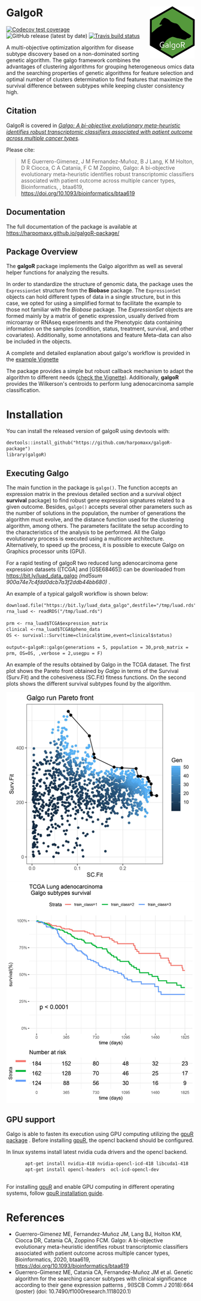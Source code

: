 
GalgoR <img src="inst/extdata/GalgoR.png" align="right" alt="" width="120" />
================================================================================
<!-- badges: start -->
[![Codecov test coverage](https://codecov.io/gh/harpomaxx/galgoR-package/branch/master/graph/badge.svg)](https://codecov.io/gh/harpomaxx/galgoR-package?branch=master)![GitHub release (latest by date)](https://img.shields.io/github/v/release/harpomaxx/galgoR-package)
[![Travis build status](https://travis-ci.org/harpomaxx/galgoR-package.svg?branch=master)](https://travis-ci.org/harpomaxx/galgoR-package)
<!-- badges: end -->

A multi-objective optimization algorithm for disease subtype discovery based on a  non-dominated sorting genetic algorithm. The galgo framework combines the advantages of clustering algorithms for grouping heterogeneous omics data and the searching properties of genetic algorithms for feature selection and optimal number of clusters determination to find features that maximize the survival difference between subtypes while keeping cluster consistency high.

## Citation

GalgoR is covered in [*Galgo: A bi-objective evolutionary meta-heuristic identifies robust transcriptomic classifiers associated with patient outcome across multiple cancer types*](https://academic.oup.com/bioinformatics/article-abstract/doi/10.1093/bioinformatics/btaa619/5868557).

Please cite:
> M E Guerrero-Gimenez, J M Fernandez-Muñoz, B J Lang, K M Holton, D R Ciocca, C A Catania, F C M Zoppino, Galgo: A bi-objective evolutionary meta-heuristic identifies robust transcriptomic classifiers associated with patient outcome across multiple cancer types, Bioinformatics, , btaa619, https://doi.org/10.1093/bioinformatics/btaa619

## Documentation

The full documentation of the package is available at https://harpomaxx.github.io/galgoR-package/

## Package Overview

The **galgoR** package implements the Galgo algorithm as well as several helper functions for analyzing the results. 

In order to standardize the structure of genomic data, the package uses the `ExpressionSet` structure from the **Biobase** package. The `ExpressionSet` objects can hold different types of data in a single structure, but in this case, we opted for using a simplified format to facilitate the example to those not familiar with the *Biobase* package. The *ExpressionSet* objects are formed mainly by a matrix of genetic expression, usually derived from microarray or RNAseq experiments and the Phenotypic data containing information on the samples (condition, status, treatment, survival, and other covariates). Additionally, some annotations and feature Meta-data can also be included in the objects. 

A complete and detailed explanation about galgo's workflow is provided in the 
[example Vignette](https://harpomaxx.github.io/galgoR-package/articles/galgoR.html)

The package provides a simple but robust callback mechanism to adapt the algorithm to different needs ([check the Vignette](https://harpomaxx.github.io/galgoR-package/articles/galgo_callbacks.html)). Additionally, **galgoR** provides the Wilkerson's centroids to perform lung adenocarcinoma sample classification.

# Installation

You can install the released version of galgoR using devtools with:

```
devtools::install_github("https://github.com/harpomaxx/galgoR-package")
library(galgoR)
```
## Executing Galgo

The main function in the package is `galgo()`. The function accepts an expression matrix in the previous detailed section and a survival object **survival** package) to find robust gene expression signatures related to a given outcome. Besides, `galgo()` accepts several other parameters such as the number of solutions in the population, the number of generations the algorithm must evolve, and the distance function used for the clustering algorithm, among others. The parameters facilitate the setup according to the characteristics of the analysis to be performed. All the Galgo evolutionary process is executed using a multicore architecture. Alternatively, to speed up the process, it is possible to execute Galgo on Graphics processor units (GPU).

For a rapid testing of galgoR two reduced lung adenocarcinoma gene expression datasets ([TCGA] and [GSE68465]) can be downloaded from  https://bit.ly/luad_data_galgo *(md5sum 900a74e7c4fdd0dcb7a3f2ddb44bb680)* .  

An example of a typical galgoR workflow is shown below:

```
download.file("https://bit.ly/luad_data_galgo",destfile="/tmp/luad.rds")
rna_luad <- readRDS("/tmp/luad.rds")

prm <- rna_luad$TCGA$expression_matrix
clinical <-rna_luad$TCGA$pheno_data
OS <- survival::Surv(time=clinical$time,event=clinical$status)

output<-galgoR::galgo(generations = 5, population = 30,prob_matrix = prm, OS=OS, ,verbose = 2,usegpu = F)
```   

An example of the results obtained by Galgo in the TCGA dataset. The first plot shows the Pareto front obtained by *Galgo* in terms of the Survival (Surv.Fit) and the cohesiveness (SC.Fit) fitness functions. On the second plots shows the different survival subtypes found by the algorithm.

![](./inst/extdata/images/pareto2.jpg)
![](./inst/extdata/images/TCGA_galgo.jpg)

## GPU support

Galgo is able to fasten its execution using GPU computing utilizing the [gpuR package](https://cran.r-project.org/package=gpuR "gpuR R package") . Before installing [gpuR](https://cran.r-project.org/package=gpuR "gpuR R package"), the opencl backend should be configured. 

In linux systems install latest nvidia cuda drivers and the opencl backend.

```
       apt-get install nvidia-418 nvidia-opencl-icd-418 libcuda1-418
       apt-get install opencl-headers  ocl-icd-opencl-dev
       
```

For installing [gpuR](https://github.com/cdeterman/gpuR/wiki) and enable GPU computing in different operating systems, follow [gpuR installation guide](https://github.com/cdeterman/gpuR/wiki "gpuR installation guide").

# References

* Guerrero-Gimenez ME, Fernandez-Muñoz JM, Lang BJ, Holton KM, Ciocca DR, Catania CA, Zoppino FCM. Galgo: A bi-objective evolutionary meta-heuristic identifies robust transcriptomic classifiers associated with patient outcome across multiple cancer types, Bioinformatics, 2020, btaa619, https://doi.org/10.1093/bioinformatics/btaa619
* Guerrero-Gimenez ME, Catania CA, Fernandez-Muñoz JM et al. Genetic algorithm for the searching cancer subtypes with clinical significance according to their gene expression patterns , 9(ISCB Comm J 2018):664 (poster) (doi: 10.7490/f1000research.1118020.1)
